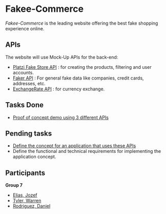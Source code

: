 # Fakee-Commerce

*Fakee-Commerce* is the leading website offering the best fake shopping experience online.

## APIs 

The website will use Mock-Up APIs for the back-end:

- [Platzi Fake Store API](https://fakeapi.platzi.com/) : for creating the products, filtering and user accounts.
- [Faker API](https://fakerapi.it/en) : For general fake data like companies, credit cards, addresses, etc.
- [ExchangeRate API](https://www.exchangerate-api.com/docs/standard-requests) : for currency exchange.

## Tasks Done

- [Proof of concept demo using 3 different APIs]() 

## Pending tasks

- [Define the concept for an application that uses these APIs]()
- Define the functional and technical requirements for implementing the application concept.

## Participants

**Group 7**

- [Elias, Jozef](https://github.com/ElanekJ)
- [Tyler, Warren](https://github.com/WarrenTyler) 
- [Rodriguez, Daniel](https://github.com/technoveltyco) 
